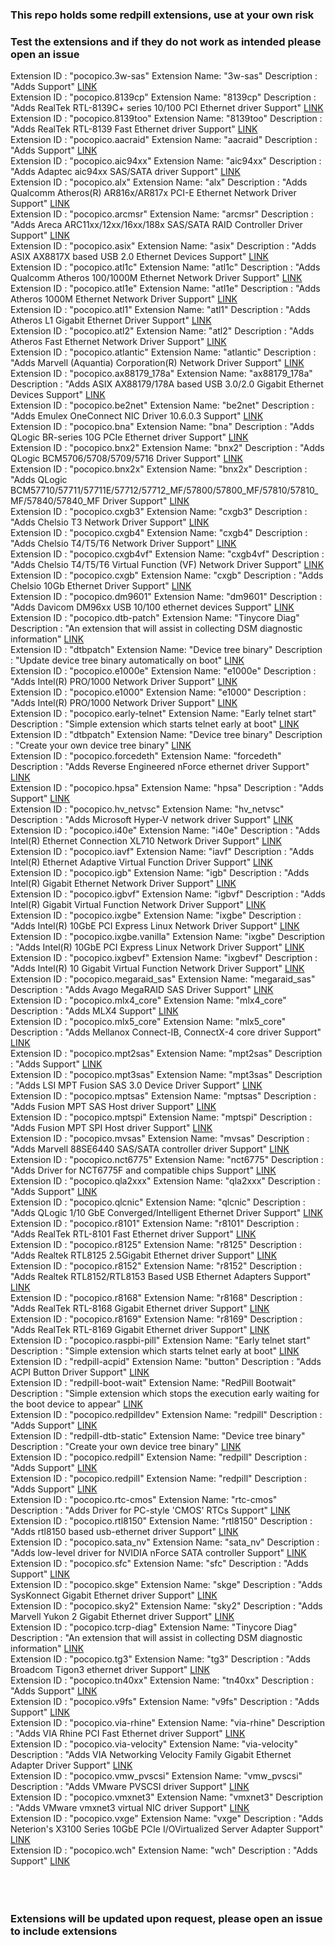 <h3 align=\”center\”>This repo holds some redpill extensions, use at your own risk</h3>
<h3 align=\”center\”>Test the extensions and if they do not work as intended please open an issue</h3>
Extension ID : "pocopico.3w-sas" Extension Name: "3w-sas" Description : "Adds  Support"
<a href="https://raw.githubusercontent.com/pocopico/rp-ext/master/3w-sas/rpext-index.json">LINK</a><br>
Extension ID : "pocopico.8139cp" Extension Name: "8139cp" Description : "Adds RealTek RTL-8139C+ series 10/100 PCI Ethernet driver Support"
<a href="https://raw.githubusercontent.com/pocopico/rp-ext/master/8139cp/rpext-index.json">LINK</a><br>
Extension ID : "pocopico.8139too" Extension Name: "8139too" Description : "Adds RealTek RTL-8139 Fast Ethernet driver Support"
<a href="https://raw.githubusercontent.com/pocopico/rp-ext/master/8139too/rpext-index.json">LINK</a><br>
Extension ID : "pocopico.aacraid" Extension Name: "aacraid" Description : "Adds  Support"
<a href="https://raw.githubusercontent.com/pocopico/rp-ext/master/aacraid/rpext-index.json">LINK</a><br>
Extension ID : "pocopico.aic94xx" Extension Name: "aic94xx" Description : "Adds Adaptec aic94xx SAS/SATA driver Support"
<a href="https://raw.githubusercontent.com/pocopico/rp-ext/master/aic94xx/rpext-index.json">LINK</a><br>
Extension ID : "pocopico.alx" Extension Name: "alx" Description : "Adds Qualcomm Atheros(R) AR816x/AR817x PCI-E Ethernet Network Driver Support"
<a href="https://raw.githubusercontent.com/pocopico/rp-ext/master/alx/rpext-index.json">LINK</a><br>
Extension ID : "pocopico.arcmsr" Extension Name: "arcmsr" Description : "Adds Areca ARC11xx/12xx/16xx/188x SAS/SATA RAID Controller Driver Support"
<a href="https://raw.githubusercontent.com/pocopico/rp-ext/master/arcmsr/rpext-index.json">LINK</a><br>
Extension ID : "pocopico.asix" Extension Name: "asix" Description : "Adds ASIX AX8817X based USB 2.0 Ethernet Devices Support"
<a href="https://raw.githubusercontent.com/pocopico/rp-ext/master/asix/rpext-index.json">LINK</a><br>
Extension ID : "pocopico.atl1c" Extension Name: "atl1c" Description : "Adds Qualcomm Atheros 100/1000M Ethernet Network Driver Support"
<a href="https://raw.githubusercontent.com/pocopico/rp-ext/master/atl1c/rpext-index.json">LINK</a><br>
Extension ID : "pocopico.atl1e" Extension Name: "atl1e" Description : "Adds Atheros 1000M Ethernet Network Driver Support"
<a href="https://raw.githubusercontent.com/pocopico/rp-ext/master/atl1e/rpext-index.json">LINK</a><br>
Extension ID : "pocopico.atl1" Extension Name: "atl1" Description : "Adds Atheros L1 Gigabit Ethernet Driver Support"
<a href="https://raw.githubusercontent.com/pocopico/rp-ext/master/atl1/rpext-index.json">LINK</a><br>
Extension ID : "pocopico.atl2" Extension Name: "atl2" Description : "Adds Atheros Fast Ethernet Network Driver Support"
<a href="https://raw.githubusercontent.com/pocopico/rp-ext/master/atl2/rpext-index.json">LINK</a><br>
Extension ID : "pocopico.atlantic" Extension Name: "atlantic" Description : "Adds Marvell (Aquantia) Corporation(R) Network Driver Support"
<a href="https://raw.githubusercontent.com/pocopico/rp-ext/master/atlantic/rpext-index.json">LINK</a><br>
Extension ID : "pocopico.ax88179_178a" Extension Name: "ax88179_178a" Description : "Adds ASIX AX88179/178A based USB 3.0/2.0 Gigabit Ethernet Devices Support"
<a href="https://raw.githubusercontent.com/pocopico/rp-ext/master/ax88179_178a/rpext-index.json">LINK</a><br>
Extension ID : "pocopico.be2net" Extension Name: "be2net" Description : "Adds Emulex OneConnect NIC Driver 10.6.0.3 Support"
<a href="https://raw.githubusercontent.com/pocopico/rp-ext/master/be2net/rpext-index.json">LINK</a><br>
Extension ID : "pocopico.bna" Extension Name: "bna" Description : "Adds QLogic BR-series 10G PCIe Ethernet driver Support"
<a href="https://raw.githubusercontent.com/pocopico/rp-ext/master/bna/rpext-index.json">LINK</a><br>
Extension ID : "pocopico.bnx2" Extension Name: "bnx2" Description : "Adds QLogic BCM5706/5708/5709/5716 Driver Support"
<a href="https://raw.githubusercontent.com/pocopico/rp-ext/master/bnx2/rpext-index.json">LINK</a><br>
Extension ID : "pocopico.bnx2x" Extension Name: "bnx2x" Description : "Adds QLogic BCM57710/57711/57711E/57712/57712_MF/57800/57800_MF/57810/57810_MF/57840/57840_MF Driver Support"
<a href="https://raw.githubusercontent.com/pocopico/rp-ext/master/bnx2x/rpext-index.json">LINK</a><br>
Extension ID : "pocopico.cxgb3" Extension Name: "cxgb3" Description : "Adds Chelsio T3 Network Driver Support"
<a href="https://raw.githubusercontent.com/pocopico/rp-ext/master/cxgb3/rpext-index.json">LINK</a><br>
Extension ID : "pocopico.cxgb4" Extension Name: "cxgb4" Description : "Adds Chelsio T4/T5/T6 Network Driver Support"
<a href="https://raw.githubusercontent.com/pocopico/rp-ext/master/cxgb4/rpext-index.json">LINK</a><br>
Extension ID : "pocopico.cxgb4vf" Extension Name: "cxgb4vf" Description : "Adds Chelsio T4/T5/T6 Virtual Function (VF) Network Driver Support"
<a href="https://raw.githubusercontent.com/pocopico/rp-ext/master/cxgb4vf/rpext-index.json">LINK</a><br>
Extension ID : "pocopico.cxgb" Extension Name: "cxgb" Description : "Adds Chelsio 10Gb Ethernet Driver Support"
<a href="https://raw.githubusercontent.com/pocopico/rp-ext/master/cxgb/rpext-index.json">LINK</a><br>
Extension ID : "pocopico.dm9601" Extension Name: "dm9601" Description : "Adds Davicom DM96xx USB 10/100 ethernet devices Support"
<a href="https://raw.githubusercontent.com/pocopico/rp-ext/master/dm9601/rpext-index.json">LINK</a><br>
Extension ID : "pocopico.dtb-patch" Extension Name: "Tinycore Diag" Description : "An extension that will assist in collecting DSM diagnostic information"
<a href="https://raw.githubusercontent.com/pocopico/rp-ext/master/dtb-patch/rpext-index.json">LINK</a><br>
Extension ID : "dtbpatch" Extension Name: "Device tree binary" Description : "Update device tree binary automatically on boot"
<a href="https://raw.githubusercontent.com/pocopico/rp-ext/master/dtbpatch/rpext-index.json">LINK</a><br>
Extension ID : "pocopico.e1000e" Extension Name: "e1000e" Description : "Adds Intel(R) PRO/1000 Network Driver Support"
<a href="https://raw.githubusercontent.com/pocopico/rp-ext/master/e1000e/rpext-index.json">LINK</a><br>
Extension ID : "pocopico.e1000" Extension Name: "e1000" Description : "Adds Intel(R) PRO/1000 Network Driver Support"
<a href="https://raw.githubusercontent.com/pocopico/rp-ext/master/e1000/rpext-index.json">LINK</a><br>
Extension ID : "pocopico.early-telnet" Extension Name: "Early telnet start" Description : "Simple extension which starts telnet early at boot"
<a href="https://raw.githubusercontent.com/pocopico/rp-ext/master/early-telnet/rpext-index.json">LINK</a><br>
Extension ID : "dtbpatch" Extension Name: "Device tree binary" Description : "Create your own device tree binary"
<a href="https://raw.githubusercontent.com/pocopico/rp-ext/master/dtbpatch/rpext-index.json">LINK</a><br>
Extension ID : "pocopico.forcedeth" Extension Name: "forcedeth" Description : "Adds Reverse Engineered nForce ethernet driver Support"
<a href="https://raw.githubusercontent.com/pocopico/rp-ext/master/forcedeth/rpext-index.json">LINK</a><br>
Extension ID : "pocopico.hpsa" Extension Name: "hpsa" Description : "Adds  Support"
<a href="https://raw.githubusercontent.com/pocopico/rp-ext/master/hpsa/rpext-index.json">LINK</a><br>
Extension ID : "pocopico.hv_netvsc" Extension Name: "hv_netvsc" Description : "Adds Microsoft Hyper-V network driver Support"
<a href="https://raw.githubusercontent.com/pocopico/rp-ext/master/hv_netvsc/rpext-index.json">LINK</a><br>
Extension ID : "pocopico.i40e" Extension Name: "i40e" Description : "Adds Intel(R) Ethernet Connection XL710 Network Driver Support"
<a href="https://raw.githubusercontent.com/pocopico/rp-ext/master/i40e/rpext-index.json">LINK</a><br>
Extension ID : "pocopico.iavf" Extension Name: "iavf" Description : "Adds Intel(R) Ethernet Adaptive Virtual Function Driver Support"
<a href="https://raw.githubusercontent.com/pocopico/rp-ext/master/iavf/rpext-index.json">LINK</a><br>
Extension ID : "pocopico.igb" Extension Name: "igb" Description : "Adds Intel(R) Gigabit Ethernet Network Driver Support"
<a href="https://raw.githubusercontent.com/pocopico/rp-ext/master/igb/rpext-index.json">LINK</a><br>
Extension ID : "pocopico.igbvf" Extension Name: "igbvf" Description : "Adds Intel(R) Gigabit Virtual Function Network Driver Support"
<a href="https://raw.githubusercontent.com/pocopico/rp-ext/master/igbvf/rpext-index.json">LINK</a><br>
Extension ID : "pocopico.ixgbe" Extension Name: "ixgbe" Description : "Adds Intel(R) 10GbE PCI Express Linux Network Driver Support"
<a href="https://raw.githubusercontent.com/pocopico/rp-ext/master/ixgbe/rpext-index.json">LINK</a><br>
Extension ID : "pocopico.ixgbe.vanilla" Extension Name: "ixgbe" Description : "Adds Intel(R) 10GbE PCI Express Linux Network Driver Support"
<a href="https://raw.githubusercontent.com/pocopico/rp-ext/master/ixgbe.vanilla/rpext-index.json">LINK</a><br>
Extension ID : "pocopico.ixgbevf" Extension Name: "ixgbevf" Description : "Adds Intel(R) 10 Gigabit Virtual Function Network Driver Support"
<a href="https://raw.githubusercontent.com/pocopico/rp-ext/master/ixgbevf/rpext-index.json">LINK</a><br>
Extension ID : "pocopico.megaraid_sas" Extension Name: "megaraid_sas" Description : "Adds Avago MegaRAID SAS Driver Support"
<a href="https://raw.githubusercontent.com/pocopico/rp-ext/master/megaraid_sas/rpext-index.json">LINK</a><br>
Extension ID : "pocopico.mlx4_core" Extension Name: "mlx4_core" Description : "Adds MLX4 Support"
<a href="https://raw.githubusercontent.com/pocopico/rp-ext/master/mlx4_core/rpext-index.json">LINK</a><br>
Extension ID : "pocopico.mlx5_core" Extension Name: "mlx5_core" Description : "Adds Mellanox Connect-IB, ConnectX-4 core driver Support"
<a href="https://raw.githubusercontent.com/pocopico/rp-ext/master/mlx5_core/rpext-index.json">LINK</a><br>
Extension ID : "pocopico.mpt2sas" Extension Name: "mpt2sas" Description : "Adds  Support"
<a href="https://raw.githubusercontent.com/pocopico/rp-ext/master/mpt2sas/rpext-index.json">LINK</a><br>
Extension ID : "pocopico.mpt3sas" Extension Name: "mpt3sas" Description : "Adds LSI MPT Fusion SAS 3.0 Device Driver Support"
<a href="https://raw.githubusercontent.com/pocopico/rp-ext/master/mpt3sas/rpext-index.json">LINK</a><br>
Extension ID : "pocopico.mptsas" Extension Name: "mptsas" Description : "Adds Fusion MPT SAS Host driver Support"
<a href="https://raw.githubusercontent.com/pocopico/rp-ext/master/mptsas/rpext-index.json">LINK</a><br>
Extension ID : "pocopico.mptspi" Extension Name: "mptspi" Description : "Adds Fusion MPT SPI Host driver Support"
<a href="https://raw.githubusercontent.com/pocopico/rp-ext/master/mptspi/rpext-index.json">LINK</a><br>
Extension ID : "pocopico.mvsas" Extension Name: "mvsas" Description : "Adds Marvell 88SE6440 SAS/SATA controller driver Support"
<a href="https://raw.githubusercontent.com/pocopico/rp-ext/master/mvsas/rpext-index.json">LINK</a><br>
Extension ID : "pocopico.nct6775" Extension Name: "nct6775" Description : "Adds Driver for NCT6775F and compatible chips Support"
<a href="https://raw.githubusercontent.com/pocopico/rp-ext/master/nct6775/rpext-index.json">LINK</a><br>
Extension ID : "pocopico.qla2xxx" Extension Name: "qla2xxx" Description : "Adds  Support"
<a href="https://raw.githubusercontent.com/pocopico/rp-ext/master/qla2xxx/rpext-index.json">LINK</a><br>
Extension ID : "pocopico.qlcnic" Extension Name: "qlcnic" Description : "Adds QLogic 1/10 GbE Converged/Intelligent Ethernet Driver Support"
<a href="https://raw.githubusercontent.com/pocopico/rp-ext/master/qlcnic/rpext-index.json">LINK</a><br>
Extension ID : "pocopico.r8101" Extension Name: "r8101" Description : "Adds RealTek RTL-8101 Fast Ethernet driver Support"
<a href="https://raw.githubusercontent.com/pocopico/rp-ext/master/r8101/rpext-index.json">LINK</a><br>
Extension ID : "pocopico.r8125" Extension Name: "r8125" Description : "Adds Realtek RTL8125 2.5Gigabit Ethernet driver Support"
<a href="https://raw.githubusercontent.com/pocopico/rp-ext/master/r8125/rpext-index.json">LINK</a><br>
Extension ID : "pocopico.r8152" Extension Name: "r8152" Description : "Adds Realtek RTL8152/RTL8153 Based USB Ethernet Adapters Support"
<a href="https://raw.githubusercontent.com/pocopico/rp-ext/master/r8152/rpext-index.json">LINK</a><br>
Extension ID : "pocopico.r8168" Extension Name: "r8168" Description : "Adds RealTek RTL-8168 Gigabit Ethernet driver Support"
<a href="https://raw.githubusercontent.com/pocopico/rp-ext/master/r8168/rpext-index.json">LINK</a><br>
Extension ID : "pocopico.r8169" Extension Name: "r8169" Description : "Adds RealTek RTL-8169 Gigabit Ethernet driver Support"
<a href="https://raw.githubusercontent.com/pocopico/rp-ext/master/r8169/rpext-index.json">LINK</a><br>
Extension ID : "pocopico.raspbi-pill" Extension Name: "Early telnet start" Description : "Simple extension which starts telnet early at boot"
<a href="https://raw.githubusercontent.com/pocopico/rp-ext/master/raspbi-pill/rpext-index.json">LINK</a><br>
Extension ID : "redpill-acpid" Extension Name: "button" Description : "Adds ACPI Button Driver Support"
<a href="https://raw.githubusercontent.com/pocopico/rp-ext/master/redpill-acpid/rpext-index.json">LINK</a><br>
Extension ID : "redpill-boot-wait" Extension Name: "RedPill Bootwait" Description : "Simple extension which stops the execution early waiting for the boot device to appear"
<a href="https://raw.githubusercontent.com/pocopico/rp-ext/master/redpill-boot-wait/rpext-index.json">LINK</a><br>
Extension ID : "pocopico.redpilldev" Extension Name: "redpill" Description : "Adds  Support"
<a href="https://raw.githubusercontent.com/pocopico/rp-ext/master/redpilldev/rpext-index.json">LINK</a><br>
Extension ID : "redpill-dtb-static" Extension Name: "Device tree binary" Description : "Create your own device tree binary"
<a href="https://raw.githubusercontent.com/pocopico/rp-ext/master/redpill-dtb-static/rpext-index.json">LINK</a><br>
Extension ID : "pocopico.redpill" Extension Name: "redpill" Description : "Adds  Support"
<a href="https://raw.githubusercontent.com/pocopico/rp-ext/master/redpillprod/rpext-index.json">LINK</a><br>
Extension ID : "pocopico.redpill" Extension Name: "redpill" Description : "Adds  Support"
<a href="https://raw.githubusercontent.com/pocopico/rp-ext/master/redpill/rpext-index.json">LINK</a><br>
Extension ID : "pocopico.rtc-cmos" Extension Name: "rtc-cmos" Description : "Adds Driver for PC-style 'CMOS' RTCs Support"
<a href="https://raw.githubusercontent.com/pocopico/rp-ext/master/rtc-cmos/rpext-index.json">LINK</a><br>
Extension ID : "pocopico.rtl8150" Extension Name: "rtl8150" Description : "Adds rtl8150 based usb-ethernet driver Support"
<a href="https://raw.githubusercontent.com/pocopico/rp-ext/master/rtl8150/rpext-index.json">LINK</a><br>
Extension ID : "pocopico.sata_nv" Extension Name: "sata_nv" Description : "Adds low-level driver for NVIDIA nForce SATA controller Support"
<a href="https://raw.githubusercontent.com/pocopico/rp-ext/master/sata_nv/rpext-index.json">LINK</a><br>
Extension ID : "pocopico.sfc" Extension Name: "sfc" Description : "Adds  Support"
<a href="https://raw.githubusercontent.com/pocopico/rp-ext/master/sfc/rpext-index.json">LINK</a><br>
Extension ID : "pocopico.skge" Extension Name: "skge" Description : "Adds SysKonnect Gigabit Ethernet driver Support"
<a href="https://raw.githubusercontent.com/pocopico/rp-ext/master/skge/rpext-index.json">LINK</a><br>
Extension ID : "pocopico.sky2" Extension Name: "sky2" Description : "Adds Marvell Yukon 2 Gigabit Ethernet driver Support"
<a href="https://raw.githubusercontent.com/pocopico/rp-ext/master/sky2/rpext-index.json">LINK</a><br>
Extension ID : "pocopico.tcrp-diag" Extension Name: "Tinycore Diag" Description : "An extension that will assist in collecting DSM diagnostic information"
<a href="https://raw.githubusercontent.com/pocopico/rp-ext/master/tcrp-diag/rpext-index.json">LINK</a><br>
Extension ID : "pocopico.tg3" Extension Name: "tg3" Description : "Adds Broadcom Tigon3 ethernet driver Support"
<a href="https://raw.githubusercontent.com/pocopico/rp-ext/master/tg3/rpext-index.json">LINK</a><br>
Extension ID : "pocopico.tn40xx" Extension Name: "tn40xx" Description : "Adds  Support"
<a href="https://raw.githubusercontent.com/pocopico/rp-ext/master/tn40xx/rpext-index.json">LINK</a><br>
Extension ID : "pocopico.v9fs" Extension Name: "v9fs" Description : "Adds  Support"
<a href="https://raw.githubusercontent.com/pocopico/rp-ext/master/v9fs/rpext-index.json">LINK</a><br>
Extension ID : "pocopico.via-rhine" Extension Name: "via-rhine" Description : "Adds VIA Rhine PCI Fast Ethernet driver Support"
<a href="https://raw.githubusercontent.com/pocopico/rp-ext/master/via-rhine/rpext-index.json">LINK</a><br>
Extension ID : "pocopico.via-velocity" Extension Name: "via-velocity" Description : "Adds VIA Networking Velocity Family Gigabit Ethernet Adapter Driver Support"
<a href="https://raw.githubusercontent.com/pocopico/rp-ext/master/via-velocity/rpext-index.json">LINK</a><br>
Extension ID : "pocopico.vmw_pvscsi" Extension Name: "vmw_pvscsi" Description : "Adds VMware PVSCSI driver Support"
<a href="https://raw.githubusercontent.com/pocopico/rp-ext/master/vmw_pvscsi/rpext-index.json">LINK</a><br>
Extension ID : "pocopico.vmxnet3" Extension Name: "vmxnet3" Description : "Adds VMware vmxnet3 virtual NIC driver Support"
<a href="https://raw.githubusercontent.com/pocopico/rp-ext/master/vmxnet3/rpext-index.json">LINK</a><br>
Extension ID : "pocopico.vxge" Extension Name: "vxge" Description : "Adds Neterion's X3100 Series 10GbE PCIe I/OVirtualized Server Adapter Support"
<a href="https://raw.githubusercontent.com/pocopico/rp-ext/master/vxge/rpext-index.json">LINK</a><br>
Extension ID : "pocopico.wch" Extension Name: "wch" Description : "Adds  Support"
<a href="https://raw.githubusercontent.com/pocopico/rp-ext/master/wch/rpext-index.json">LINK</a><br>
<br><br><br>
<h3>Extensions will be updated upon request, please open an issue to include extensions</h3>
